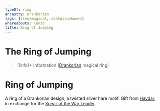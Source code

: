 ```yaml
---
typeOf: ring
ancestry: Drankorian
tags: [item/magical, status/unknown]
whereabouts: Kenzo
title: Ring of Jumping
---
```

# The Ring of Jumping
>[!info]+ Information
> ([Drankorian](<../../../../history/drankorian-era/drankorian-empire.md>) magical ring)
>> 

# Ring of Jumping

A ring of a Drankorian design, a twisted silver hare motif. Gift from [Havdar](<../../../../people/dunmari/havdar.md>), in exchange for the [Spear of the War Leader](<../treasure-from-raven-s-hold/spear-of-the-war-leader.md>). 

